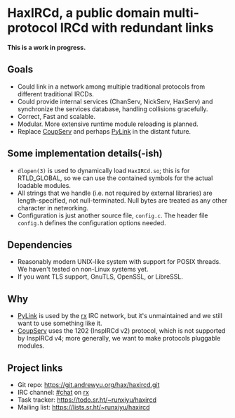 # HaxIRCd, a public domain multi-protocol IRCd with redundant links

**This is a work in progress.**

## Goals

* Could link in a network among multiple traditional protocols from different
  traditional IRCDs.
* Could provide internal services (ChanServ, NickServ, HaxServ) and synchronize
  the services database, handling collisions gracefully.
* Correct, Fast and scalable.
* Modular.
  More extensive runtime module reloading is planned.
* Replace [CoupServ](https://git.andrewyu.org/hax/coupserv.git/about) and
  perhaps [PyLink](https://github.com/PyLink/PyLink) in the distant future.

## Some implementation details(-ish)

* `dlopen(3)` is used to dynamically load `HaxIRCd.so`; this is for RTLD_GLOBAL,
  so we can use the contained symbols for the actual loadable modules.
* All strings that we handle (i.e. not required by external libraries) are
  length-specified, not null-terminated. Null bytes are treated as any other
  character in networking.
* Configuration is just another source file, `config.c`. The header file
  `config.h` defines the configuration options needed.

## Dependencies

* Reasonably modern UNIX-like system with support for POSIX threads.
  We haven't tested on non-Linux systems yet.
* If you want TLS support, GnuTLS, OpenSSL, or LibreSSL.

## Why

* [PyLink](https://github.com/PyLink/PyLink) is used by the
  [rx](https://irc.runxiyu.org) IRC network, but it's unmaintained and we still
  want to use something like it.
* [CoupServ](https://git.andrewyu.org/hax/coupserv.git/about) uses the 1202
  (InspIRCd v2) protocol, which is not supported by InspIRCd v4; more generally,
  we want to make protocols pluggable modules.

## Project links

* Git repo: <https://git.andrewyu.org/hax/haxircd.git>
* IRC channel: [#chat](ircs://irc.runxiyu.org/#chat) on [rx](https://irc.runxiyu.org)
* Task tracker: <https://todo.sr.ht/~runxiyu/haxircd>
* Mailing list: <https://lists.sr.ht/~runxiyu/haxircd>

